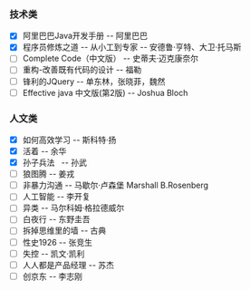 ### 技术类

- [x] 阿里巴巴Java开发手册  -- 阿里巴巴
- [x] 程序员修炼之道 -- 从小工到专家  -- 安德鲁·亨特、大卫·托马斯
- [ ] Complete Code（中文版） -- 史蒂夫·迈克康奈尔
- [ ] 重构-改善既有代码的设计 -- 福勒
- [ ] 锋利的JQuery  -- 单东林，张晓菲，魏然
- [ ] Effective java 中文版(第2版)  -- Joshua Bloch

### 人文类

- [x] 如何高效学习  -- 斯科特·扬
- [x] 活着  -- 余华
- [x] 孙子兵法   -- 孙武
- [ ] 狼图腾  -- 姜戎
- [ ] 非暴力沟通  -- 马歇尔·卢森堡   Marshall B.Rosenberg
- [ ] 人工智能  -- 李开复
- [ ] 异类  -- 马尔科姆·格拉德威尔
- [ ] 白夜行  -- 东野圭吾
- [ ] 拆掉思维里的墙  -- 古典
- [ ] 性史1926  -- 张竞生
- [ ] 失控  -- 凯文·凯利
- [ ] 人人都是产品经理  -- 苏杰
- [ ] 创京东  -- 李志刚
